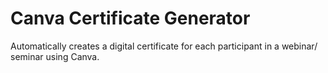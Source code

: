 # Canva Certificate Generator
 Automatically creates a digital certificate for each participant in a webinar/ seminar using Canva.
